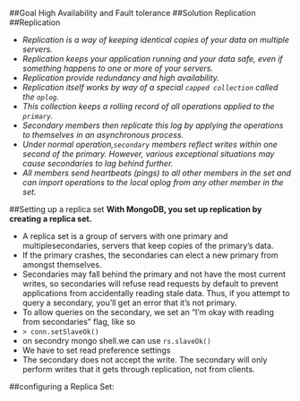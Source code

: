 ##Goal
High Availability and Fault tolerance 
##Solution
Replication
##Replication
* _Replication is a way of keeping identical copies of your data on multiple servers._
* _Replication keeps your application running and your data safe, even if something happens to one or more of your servers._
* _Replication provide redundancy and high availability._
* _Replication itself works by way of a special `capped collection` called the `oplog`._
* _This collection keeps a rolling record of all operations applied to the `primary`._
* _Secondary members then replicate this log by applying the operations to themselves in an asynchronous process._
* _Under normal operation,`secondary` members reflect writes within one second of the primary. However, various exceptional situations may cause secondaries to lag behind further._
* _All members send heartbeats (pings) to all other members in the set and can import operations to the local oplog from any other member in the set._

##Setting up a replica set
**With MongoDB, you set up replication by creating a replica set.**
* A replica set is a group of servers with one primary and multiplesecondaries, servers that keep copies of the primary’s data.
* If the primary crashes, the secondaries can elect a new primary from amongst themselves.
* Secondaries may fall behind the primary and not have the most current writes, so secondaries will refuse read requests by default to prevent applications from accidentally reading stale data. Thus, if you attempt to query a secondary, you’ll get an error that it’s not primary.
* To allow queries on the secondary, we set an “I’m okay with reading from secondaries” flag, like so 
*  `> conn.setSlaveOk()`
* on secondry mongo shell.we can use `rs.slaveOk()`
* We have to set read preference settings 
* The secondary does not accept the write. The secondary will only perform writes that it gets through replication, not from clients.

##configuring a Replica Set:

